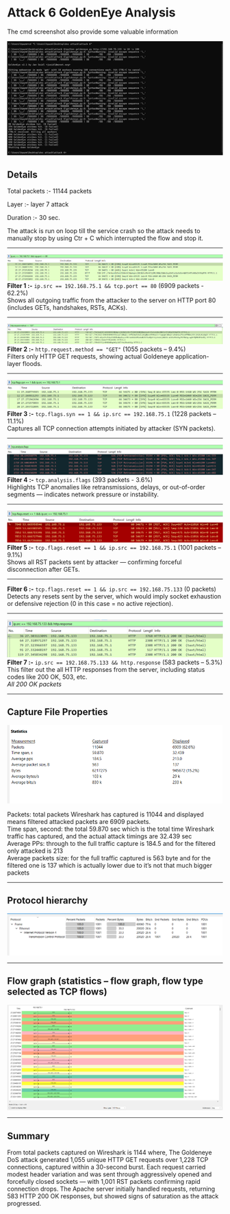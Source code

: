 # Attack 6 GoldenEye Analysis

The cmd screenshot also provide some valuable information

![Command Screenshot](../analysis_images/attack_6_analysis/figure_1_cmd.png)

## Details

Total packets :- 11144 packets

Layer :- layer 7 attack

Duration :- 30 sec.

The attack is run on loop till the service crash so the attack needs to manually stop by using Ctr + C which interrupted the flow and stop it.

---

![Filter 1](../analysis_images/attack_6_analysis/figure_2_filter_1.png)  
**Filter 1 :-** `ip.src == 192.168.75.1 && tcp.port == 80` (6909 packets - 62.2%)  
Shows all outgoing traffic from the attacker to the server on HTTP port 80 (includes GETs, handshakes, RSTs, ACKs).

---

![Filter 2](../analysis_images/attack_6_analysis/figure_3_filter_2.png)  
**Filter 2 :-** `http.request.method == "GET"` (1055 packets – 9.4%)  
Filters only HTTP GET requests, showing actual Goldeneye application-layer floods.

---

![Filter 3](../analysis_images/attack_6_analysis/figure_4_filter_3.png)  
**Filter 3 :-** `tcp.flags.syn == 1 && ip.src == 192.168.75.1` (1228 packets – 11.1%)  
Captures all TCP connection attempts initiated by attacker (SYN packets).

---

![Filter 4](../analysis_images/attack_6_analysis/figure_5_filter_4.png)  
**Filter 4 :-** `tcp.analysis.flags` (393 packets - 3.6%)  
Highlights TCP anomalies like retransmissions, delays, or out-of-order segments — indicates network pressure or instability.

---

![Filter 5](../analysis_images/attack_6_analysis/figure_6_filter_5.png)  
**Filter 5 :-** `tcp.flags.reset == 1 && ip.src == 192.168.75.1` (1001 packets – 9.1%)  
Shows all RST packets sent by attacker — confirming forceful disconnection after GETs.

---

**Filter 6 :-** `tcp.flags.reset == 1 && ip.src == 192.168.75.133` (0 packets)  
Detects any resets sent by the server, which would imply socket exhaustion or defensive rejection (0 in this case = no active rejection).

---

![Filter 7](../analysis_images/attack_6_analysis/figure_7_filter_7.png)  
**Filter 7 :-** `ip.src == 192.168.75.133 && http.response` (583 packets – 5.3%)  
This filter out the all HTTP responses from the server, including status codes like 200 OK, 503, etc.  
_All 200 OK packets_

---

## Capture File Properties
![Capture File Properties](../analysis_images/attack_6_analysis/figure_8_capture_file_properties.png)

Packets: total packets Wireshark has captured is 11044 and displayed means filtered attacked packets are 6909 packets.  
Time span, second: the total 59.870 sec which is the total time Wireshark traffic has captured, and the actual attack timings are 32.439 sec  
Average PPs: through to the full traffic capture is 184.5 and for the filtered only attacked is 213  
Average packets size: for the full traffic captured is 563 byte and for the filtered one is 137 which is actually lower due to it’s not that much bigger packets  

---

## Protocol hierarchy
![Protocol hierarchy](../analysis_images/attack_6_analysis/figure_9_protocol_hierarchy.png)

---

## Flow graph (statistics – flow graph, flow type selected as TCP flows)
![Flow graph](../analysis_images/attack_6_analysis/figure_10_flow_graph.png)

---

## Summary
From total packets captured on Wireshark is 1144 where, The Goldeneye DoS attack generated 1,055 unique HTTP GET requests over 1,228 TCP connections, captured within a 30-second burst. Each request carried modest header variation and was sent through aggressively opened and forcefully closed sockets — with 1,001 RST packets confirming rapid connection drops. The Apache server initially handled requests, returning 583 HTTP 200 OK responses, but showed signs of saturation as the attack progressed.
